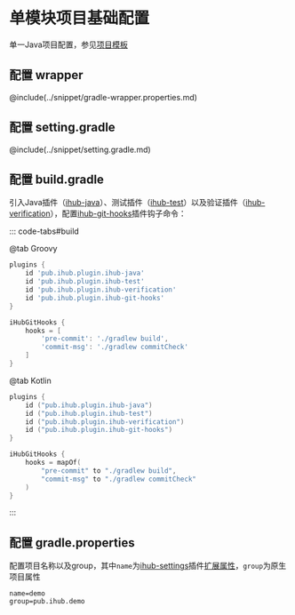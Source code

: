 # 单模块项目基础配置

单一Java项目配置，参见[项目模板](https://github.com/ihub-pub/single-template)

## 配置 wrapper

@include(../snippet/gradle-wrapper.properties.md)

## 配置 setting.gradle

@include(../snippet/setting.gradle.md)

## 配置 build.gradle

引入Java插件（[ihub-java](../iHubJava)）、测试插件（[ihub-test](../iHubTest)）以及验证插件（[ihub-verification](../iHubVerification)），配置[ihub-git-hooks](../iHubGitHooks)插件钩子命令：

::: code-tabs#build

@tab Groovy

```groovy
plugins {
    id 'pub.ihub.plugin.ihub-java'
    id 'pub.ihub.plugin.ihub-test'
    id 'pub.ihub.plugin.ihub-verification'
    id 'pub.ihub.plugin.ihub-git-hooks'
}

iHubGitHooks {
    hooks = [
        'pre-commit': './gradlew build',
        'commit-msg': './gradlew commitCheck'
    ]
}
```

@tab Kotlin

```kotlin
plugins {
    id ("pub.ihub.plugin.ihub-java")
    id ("pub.ihub.plugin.ihub-test")
    id ("pub.ihub.plugin.ihub-verification")
    id ("pub.ihub.plugin.ihub-git-hooks")
}

iHubGitHooks {
    hooks = mapOf(
        "pre-commit" to "./gradlew build",
        "commit-msg" to "./gradlew commitCheck"
    )
}
```

:::

## 配置 gradle.properties

配置项目名称以及group，其中`name`为[ihub-settings](../iHubSettings)插件[扩展属性](../iHubSettings#扩展属性)，`group`为原生项目属性

```properties
name=demo
group=pub.ihub.demo
```
